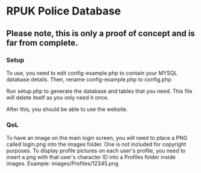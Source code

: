 # RPUK Police Database

## Please note, this is only a proof of concept and is far from complete.

### Setup

To use, you need to edit config-example.php to contain your MYSQL database details.
Then, rename config-example.php to config.php

Run setup.php to generate the database and tables that you need. This file will delete itself as you only need it once.

After this, you should be able to use the website.

### QoL

To have an image on the main login screen, you will need to place a PNG called login.png into the images folder. One is not included for copyright purposes.
To display profile pictures on each user's profile, you need to insert a png with that user's character ID into a Profiles folder inside images. Example: images/Profiles/12345.png
